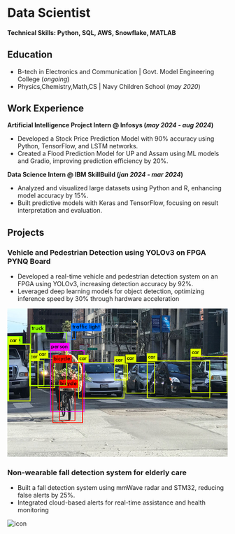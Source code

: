 # Data Scientist

#### Technical Skills: Python, SQL, AWS, Snowflake, MATLAB

## Education
- B-tech in Electronics and Communication | Govt. Model Engineering College (_ongoing_)								       		
- Physics,Chemistry,Math,CS	| Navy Children School (_may 2020_)	 			        	


## Work Experience
**Artificial Intelligence Project Intern @ Infosys (_may 2024 - aug 2024_)**
- Developed a Stock Price Prediction Model with 90% accuracy using Python, TensorFlow, and LSTM networks.
- Created a Flood Prediction Model for UP and Assam using ML models and Gradio, improving prediction efficiency by
 20%.

**Data Science Intern @ IBM SkillBuild (_jan 2024 - mar 2024_)**
-  Analyzed and visualized large datasets using Python and R, enhancing model accuracy by 15%.
- Built predictive models with Keras and TensorFlow, focusing on result interpretation and evaluation.

## Projects
###  Vehicle and Pedestrian Detection using YOLOv3 on FPGA PYNQ Board 

 - Developed a real-time vehicle and pedestrian detection system on an FPGA using YOLOv3, increasing detection
 accuracy by 92%.
- Leveraged deep learning models for object detection, optimizing inference speed by 30% through hardware
 acceleration 

![yolo pynq-z2](/assets/2.png)

### Non-wearable fall detection system for elderly care

- Built a fall detection system using mmWave radar and STM32, reducing false alerts by 25%.
- Integrated cloud-based alerts for real-time assistance and health monitoring

![icon](/assets/img/1.jpg)
